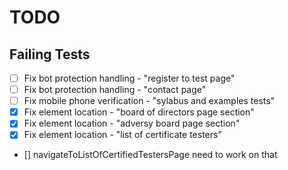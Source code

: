 # TODO

## Failing Tests

- [ ] Fix bot protection handling - "register to test page"
- [ ] Fix bot protection handling - "contact page"
- [ ] Fix mobile phone verification - "sylabus and examples tests"
- [x] Fix element location - "board of directors page section"
- [x] Fix element location - "adversy board page section"
- [x] Fix element location - "list of certificate testers"
- [] navigateToListOfCertifiedTestersPage need to work on that
